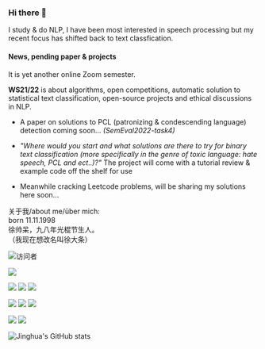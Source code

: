 ### Hi there 👋
I study & do NLP, I have been most interested in speech processing but my recent focus has shifted back to text classfication.

#### News, pending paper & projects

It is yet another online Zoom semester. 

__WS21/22__ is about algorithms, open competitions, automatic solution to statistical text classification, open-source projects and ethical discussions in NLP.

* A paper on solutions to PCL (patronizing & condescending language) detection coming soon... _(SemEval2022-task4)_

* _"Where would you start and what solutions are there to try for binary text classification (more specifically in the genre of toxic language: hate speech, PCL and ect..)?"_ The project will come with a tutorial review & example code off the shelf for use

* Meanwhile cracking Leetcode problems, will be sharing my solutions here soon...


关于我/about me/über mich:<br>
born 11.11.1998<br>
徐帅呆，九八年光棍节生人。<br>
（我现在想改名叫徐大条）

![访问者](https://visitor-badge.glitch.me/badge?page_id=JINHXu)

![](https://img.shields.io/badge/Language-Python-orange)  

![](https://img.shields.io/badge/Language-R-blue)
![](https://img.shields.io/badge/Language-Java-red)
![](https://img.shields.io/badge/Language-Julia-purple)  

![](https://img.shields.io/badge/Language-SQL-blue)
![](https://img.shields.io/badge/Language-XQuery-yellow)
![](https://img.shields.io/badge/Language-Cypher-green)  


![](https://img.shields.io/badge/Language-C-blue)
![](https://img.shields.io/badge/Language-Prolog-red)  


![Jinghua's GitHub stats](https://github-readme-stats.vercel.app/api?username=JINHXu&show_icons=true&theme=radical&cache_seconds=200*300)

<!--
![Top Langs](https://github-readme-stats.vercel.app/api/top-langs/?username=JINHXu&langs_count=8)

--!>


<!--
**JINHXu/JINHXu** is a ✨ _special_ ✨ repository because its `README.md` (this file) appears on your GitHub profile.

Here are some ideas to get you started:

- 🔭 I’m currently working on ...
- 🌱 I’m currently learning ...
- 👯 I’m looking to collaborate on ...
- 🤔 I’m looking for help with ...
- 💬 Ask me about ...
- 📫 How to reach me: ...
- 😄 Pronouns: ...
- ⚡ Fun fact: ...
-->
